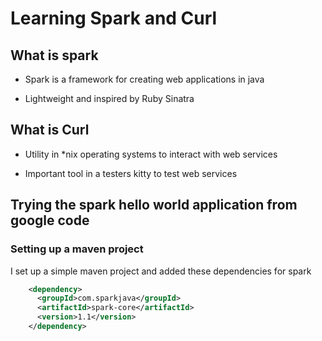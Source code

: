# Learning Spark and Curl 

## What is spark

*	Spark is a framework for creating web applications in java 

*	Lightweight and inspired by Ruby Sinatra

## What is Curl

*	Utility in *nix operating systems to interact with web services

* 	Important tool in a testers kitty to test web services

##	Trying the spark hello world application from google code 

### Setting up a maven project

I set up a simple maven project and added these dependencies for spark

```xml
    <dependency>
      <groupId>com.sparkjava</groupId>
      <artifactId>spark-core</artifactId>
      <version>1.1</version>
    </dependency>
```

